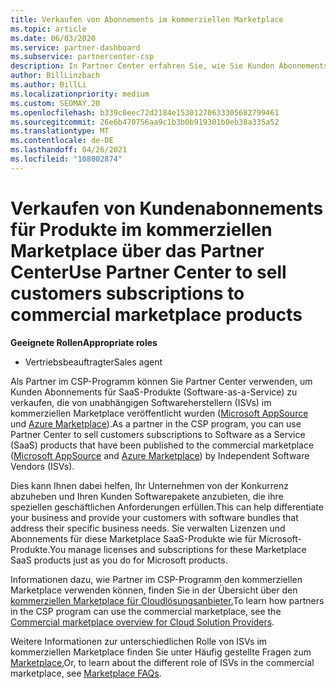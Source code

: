```yaml
---
title: Verkaufen von Abonnements im kommerziellen Marketplace
ms.topic: article
ms.date: 06/03/2020
ms.service: partner-dashboard
ms.subservice: partnercenter-csp
description: In Partner Center erfahren Sie, wie Sie Kunden Abonnements für SaaS-Produkte verkaufen, die von unabhängigen Softwareherstellern (Independent Software Vendors, ISVs) im kommerziellen Marketplace veröffentlicht werden.
author: BillLinzbach
ms.author: BillLi
ms.localizationpriority: medium
ms.custom: SEOMAY.20
ms.openlocfilehash: b339c0eec72d2184e15301270633305682799461
ms.sourcegitcommit: 26e6b470756aa9c1b3b0b919301b0eb38a335a52
ms.translationtype: MT
ms.contentlocale: de-DE
ms.lasthandoff: 04/26/2021
ms.locfileid: "108002874"
---
```

# <a name="use-partner-center-to-sell-customers-subscriptions-to-commercial-marketplace-products"></a><span data-ttu-id="06b09-103">Verkaufen von Kundenabonnements für Produkte im kommerziellen Marketplace über das Partner Center</span><span class="sxs-lookup"><span data-stu-id="06b09-103">Use Partner Center to sell customers subscriptions to commercial marketplace products</span></span>

<span data-ttu-id="06b09-104">**Geeignete Rollen**</span><span class="sxs-lookup"><span data-stu-id="06b09-104">**Appropriate roles**</span></span>

- <span data-ttu-id="06b09-105">Vertriebsbeauftragter</span><span class="sxs-lookup"><span data-stu-id="06b09-105">Sales agent</span></span>

<span data-ttu-id="06b09-106">Als Partner im CSP-Programm können Sie Partner Center verwenden, um Kunden Abonnements für SaaS-Produkte (Software-as-a-Service) zu verkaufen, die von unabhängigen Softwareherstellern (ISVs) im kommerziellen Marketplace veröffentlicht wurden ([Microsoft AppSource](https://appsource.microsoft.com/) und [Azure Marketplace](https://azuremarketplace.microsoft.com/)).</span><span class="sxs-lookup"><span data-stu-id="06b09-106">As a partner in the CSP program, you can use Partner Center to sell customers subscriptions to Software as a Service (SaaS) products that have been published to the commercial marketplace ([Microsoft AppSource](https://appsource.microsoft.com/) and [Azure Marketplace](https://azuremarketplace.microsoft.com/)) by Independent Software Vendors (ISVs).</span></span>

<span data-ttu-id="06b09-107">Dies kann Ihnen dabei helfen, Ihr Unternehmen von der Konkurrenz abzuheben und Ihren Kunden Softwarepakete anzubieten, die ihre speziellen geschäftlichen Anforderungen erfüllen.</span><span class="sxs-lookup"><span data-stu-id="06b09-107">This can help differentiate your business and provide your customers with software bundles that address their specific business needs.</span></span> <span data-ttu-id="06b09-108">Sie verwalten Lizenzen und Abonnements für diese Marketplace SaaS-Produkte wie für Microsoft-Produkte.</span><span class="sxs-lookup"><span data-stu-id="06b09-108">You manage licenses and subscriptions for these Marketplace SaaS products just as you do for Microsoft products.</span></span>

<span data-ttu-id="06b09-109">Informationen dazu, wie Partner im CSP-Programm den kommerziellen Marketplace verwenden können, finden Sie in der Übersicht über den [kommerziellen Marketplace für Cloudlösungsanbieter.](csp-commercial-marketplace-overview.md)</span><span class="sxs-lookup"><span data-stu-id="06b09-109">To learn how partners in the CSP program can use the commercial marketplace, see the [Commercial marketplace overview for Cloud Solution Providers](csp-commercial-marketplace-overview.md).</span></span>

<span data-ttu-id="06b09-110">Weitere Informationen zur unterschiedlichen Rolle von ISVs im kommerziellen Marketplace finden Sie unter Häufig gestellte Fragen zum [Marketplace.](/azure/marketplace/marketplace-faq-publisher-guide)</span><span class="sxs-lookup"><span data-stu-id="06b09-110">Or, to learn about the different role of ISVs in the commercial marketplace, see [Marketplace FAQs](/azure/marketplace/marketplace-faq-publisher-guide).</span></span>